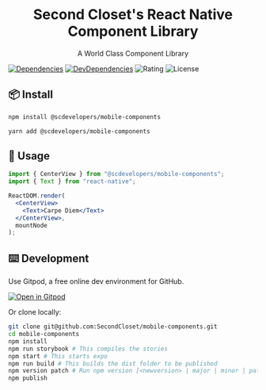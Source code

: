 <h1 align=center>Second Closet's React Native Component Library</h1>
<p align=center>A World Class Component Library </p>

[![Dependencies](https://img.shields.io/david/anthony-langford/address-lookup)](https://david-dm.org/anthony-langford/address-lookup) [![DevDependencies](https://img.shields.io/david/dev/anthony-langford/address-lookup)](https://david-dm.org/anthony-langford/address-lookup?type=dev) ![Rating](https://img.shields.io/badge/rating-5%2F5-brightgreen) ![License](https://img.shields.io/badge/license-MIT-green)

## 📦 Install

```bash
npm install @scdevelopers/mobile-components
```

```bash
yarn add @scdevelopers/mobile-components
```

## 🔨 Usage

```jsx
import { CenterView } from "@scdevelopers/mobile-components";
import { Text } from "react-native";

ReactDOM.render(
  <CenterView>
    <Text>Carpe Diem</Text>
  </CenterView>,
  mountNode
);
```

## ⌨️ Development

Use Gitpod, a free online dev environment for GitHub.

[![Open in Gitpod](https://gitpod.io/button/open-in-gitpod.svg)](https://gitpod.io/#https://github.com/SecondCloset/mobile-components)

Or clone locally:

```bash
git clone git@github.com:SecondCloset/mobile-components.git
cd mobile-components
npm install
npm run storybook # This compiles the stories
npm start # This starts expo
npm run build # This builds the dist folder to be published
npm version patch # Run npm version [<newversion> | major | minor | patch ] to bump the version number
npm publish
```
